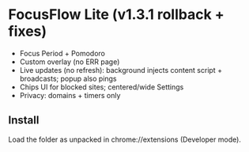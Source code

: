
# FocusFlow Lite (v1.3.1 rollback + fixes)
- Focus Period + Pomodoro
- Custom overlay (no ERR page)
- Live updates (no refresh): background injects content script + broadcasts; popup also pings
- Chips UI for blocked sites; centered/wide Settings
- Privacy: domains + timers only

## Install
Load the folder as unpacked in chrome://extensions (Developer mode).
